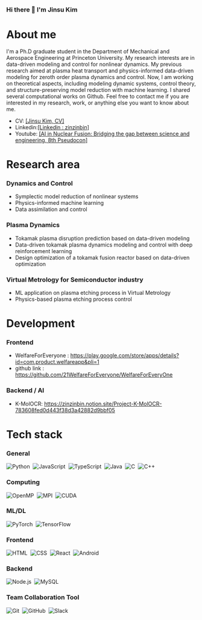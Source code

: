 ### Hi there 👋 I'm Jinsu Kim

About me
===
I'm a Ph.D graduate student in the Department of Mechanical and Aerospace Engineering at Princeton University. My research interests are in data-driven modeling and control for nonlinear dynamics. My previous research aimed at plasma heat transport and physics-informed data-driven modeling for zeroth order plasma dynamics and control. Now, I am working on theoretical aspects, including modeling dynamic systems, control theory, and structure-preserving model reduction with machine learning. I shared several computational works on Github. Feel free to contact me if you are interested in my research, work, or anything else you want to know about me. 

- CV: <a href = "https://docs.google.com/document/d/1BhAfJKpb1Ju4BZXJmjm0gbaRkU5XDH87/edit?usp=sharing&ouid=103232822913929091897&rtpof=true&sd=true">[Jinsu Kim, CV]</a>
- Linkedin:<a href = "https://www.linkedin.com/in/zinzinbin/">[Linkedin : zinzinbin]</a>
- Youtube: <a href = "https://www.youtube.com/watch?v=iT90QX1MZWM&t=0s">[AI in Nuclear Fusion: Bridging the gap between science and engineering, 8th Pseudocon]</a>

Research area
===
### Dynamics and Control
- Symplectic model reduction of nonlinear systems
- Physics-informed machine learning
- Data assimilation and control

### Plasma Dynamics
- Tokamak plasma disruption prediction based on data-driven modeling
- Data-driven tokamak plasma dynamics modeling and control with deep reinforcement learning
- Design optimization of a tokamak fusion reactor based on data-driven optimization

### Virtual Metrology for Semiconductor industry
- ML application on plasma etching process in Virtual Metrology
- Physics-based plasma etching process control

Development
===
### Frontend
- WelfareForEveryone : https://play.google.com/store/apps/details?id=com.product.welfareapp&pli=1
- github link : https://github.com/21WelfareForEveryone/WelfareForEveryOne

### Backend / AI
- K-MolOCR: https://zinzinbin.notion.site/Project-K-MolOCR-783608fed0d443f38d3a42882d9bbf05

Tech stack
===
### General
![Python](https://img.shields.io/badge/-Python-05122A?style=flat&logo=python)&nbsp;
![JavaScript](https://img.shields.io/badge/-JavaScript-05122A?style=flat&logo=javascript)&nbsp;
![TypeScript](https://img.shields.io/badge/-TypeScript-05130A?style=flat&logo=typescript)&nbsp;
![Java](https://img.shields.io/badge/-Java-05122A?style=flat&logo=Java&logoColor=FFA518)&nbsp;
![C](https://img.shields.io/badge/-C-05122A?style=flat&logo=C&logoColor=A8B9CC)&nbsp;
![C++](https://img.shields.io/badge/-C++-05122A?style=flat&logo=C%2B%2B&logoColor=00599C)&nbsp;

### Computing
![OpenMP](https://img.shields.io/badge/-OpenMP-05122A?style=flat&logo=openmp%2B%2B&logoColor=00599C)&nbsp;
![MPI](https://img.shields.io/badge/-MPI-05122A?style=flat&logo=mpi%2B%2B&logoColor=00599C)&nbsp;
![CUDA](https://img.shields.io/badge/-CUDA-05122A?style=flat&logo=cuda%2B%2B&logoColor=00599C)&nbsp;

### ML/DL
![PyTorch](https://img.shields.io/badge/PyTorch-%23EE4C2C.svg?style=flat&logo=PyTorch&logoColor=white)&nbsp;
![TensorFlow](https://img.shields.io/badge/TensorFlow-%23FF6F00.svg?style=flat&logo=TensorFlow&logoColor=white)&nbsp;

### Frontend
![HTML](https://img.shields.io/badge/-HTML-05122A?style=flat&logo=HTML5)&nbsp;
![CSS](https://img.shields.io/badge/-CSS-05122A?style=flat&logo=CSS3&logoColor=1572B6)&nbsp;
![React](https://img.shields.io/badge/-React-05122A?style=flat&logo=react)&nbsp;
![Android](https://img.shields.io/badge/-Android-05122A?style=flat&logo=Android)&nbsp;

### Backend
![Node.js](https://img.shields.io/badge/-Node.js-05122A?style=flat&logo=node.js)&nbsp;
![MySQL](https://img.shields.io/badge/mysql-%2300f.svg?style=flat&logo=mysql&logoColor=white)&nbsp;

### Team Collaboration Tool
![Git](https://img.shields.io/badge/-Git-05122A?style=flat&logo=git)&nbsp;
![GitHub](https://img.shields.io/badge/-GitHub-05122A?style=flat&logo=github)&nbsp;
![Slack](https://img.shields.io/badge/Slack-4A154B?style=flat&logo=slack&logoColor=white)&nbsp;

<!--
**ZINZINBIN/ZINZINBIN** is a ✨ _special_ ✨ repository because its `README.md` (this file) appears on your GitHub profile.

Here are some ideas to get you started:

- 🔭 I’m currently working on ...
- 🌱 I’m currently learning ...
- 👯 I’m looking to collaborate on ...
- 🤔 I’m looking for help with ...
- 💬 Ask me about ...
- 📫 How to reach me: ...
- 😄 Pronouns: ...
- ⚡ Fun fact: ...
-->
